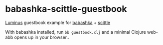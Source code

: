 # babashka-scittle-guestbook

[Luminus](https://pragprog.com/titles/dswdcloj3/web-development-with-clojure-third-edition/) guestbook example for [babashka](https://github.com/babashka/babashka) + [scittle](https://github.com/borkdude/scittle)

With babashka installed, run `bb guestbook.clj` and a minimal Clojure web-abb opens up in your browser.. 

